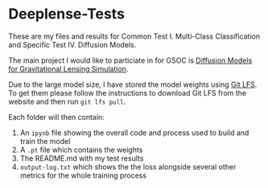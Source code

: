 # Deeplense-Tests

These are my files and results for Common Test I. Multi-Class Classification and Specific Test IV. Diffusion Models.

The main project I would like to particiate in for GSOC is [Diffusion Models for Gravitational Lensing Simulation](https://ml4sci.org/gsoc/2024/proposal_DEEPLENSE5.html).

Due to the large model size, I have stored the model weights using [Git LFS](https://git-lfs.com/).
To get them please follow the instructions to download Git LFS from the website and then run `git lfs pull`.

Each folder will then contain:
1. An `ipynb` file showing the overall code and process used to build and train the model
2. A `.pt` file which contains the weights
3. The README.md with my test results
4. `output-log.txt` which shows the the loss alongside several other metrics for the whole training process 

